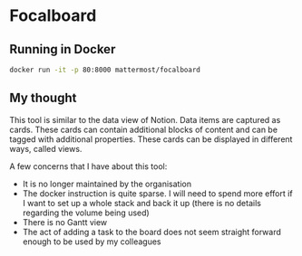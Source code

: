 # Focalboard

## Running in Docker

``` sh
docker run -it -p 80:8000 mattermost/focalboard
```

## My thought

This tool is similar to the data view of Notion. Data items are captured as cards. These cards can contain additional blocks of content and can be tagged with additional properties. These cards can be displayed in different ways, called views.

A few concerns that I have about this tool:

- It is no longer maintained by the organisation
- The docker instruction is quite sparse. I will need to spend more effort if I want to set up a whole stack and back it up (there is no details regarding the volume being used)
- There is no Gantt view
- The act of adding a task to the board does not seem straight forward enough to be used by my colleagues
